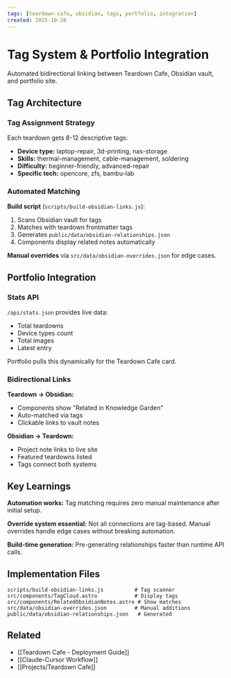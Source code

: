 ```yaml
---
tags: [teardown-cafe, obsidian, tags, portfolio, integration]
created: 2025-10-20
---
```


# Tag System & Portfolio Integration

Automated bidirectional linking between Teardown Cafe, Obsidian vault, and portfolio site.

## Tag Architecture

### Tag Assignment Strategy
Each teardown gets 8-12 descriptive tags:
- **Device type:** laptop-repair, 3d-printing, nas-storage
- **Skills:** thermal-management, cable-management, soldering
- **Difficulty:** beginner-friendly, advanced-repair
- **Specific tech:** opencore, zfs, bambu-lab

### Automated Matching

**Build script** (`scripts/build-obsidian-links.js`):
1. Scans Obsidian vault for tags
2. Matches with teardown frontmatter tags
3. Generates `public/data/obsidian-relationships.json`
4. Components display related notes automatically

**Manual overrides** via `src/data/obsidian-overrides.json` for edge cases.

## Portfolio Integration

### Stats API
`/api/stats.json` provides live data:
- Total teardowns
- Device types count
- Total images
- Latest entry

Portfolio pulls this dynamically for the Teardown Cafe card.

### Bidirectional Links

**Teardown → Obsidian:**
- Components show "Related in Knowledge Garden"
- Auto-matched via tags
- Clickable links to vault notes

**Obsidian → Teardown:**
- Project note links to live site
- Featured teardowns listed
- Tags connect both systems

## Key Learnings

**Automation works:** Tag matching requires zero manual maintenance after initial setup.

**Override system essential:** Not all connections are tag-based. Manual overrides handle edge cases without breaking automation.

**Build-time generation:** Pre-generating relationships faster than runtime API calls.

## Implementation Files

```
scripts/build-obsidian-links.js          # Tag scanner
src/components/TagCloud.astro            # Display tags
src/components/RelatedObsidianNotes.astro # Show matches
src/data/obsidian-overrides.json         # Manual additions
public/data/obsidian-relationships.json   # Generated
```

## Related
- [[Teardown Cafe - Deployment Guide]]
- [[Claude-Cursor Workflow]]
- [[Projects/Teardown Cafe]]
